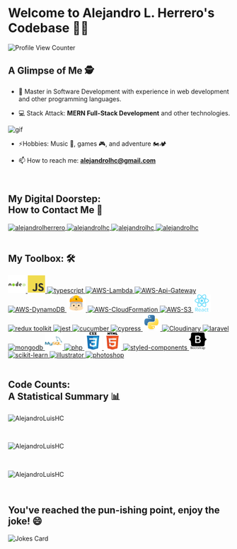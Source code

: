 # Welcome to Alejandro L. Herrero's Codebase 👨‍💻

![Profile View Counter](https://komarev.com/ghpvc/?username=AlejandroLuisHC&label=Profile%20views&color=0e75b6&style=flat)

## A Glimpse of Me 🕵️
- 🌱 Master in Software Development with experience in web development and other programming languages.

- 💻 Stack Attack: <b>MERN Full-Stack Development</b> and other technologies.

![gif](https://github.com/AlejandroLuisHC/AlejandroLuisHC/assets/producive-gif.gif)

- ⚡Hobbies: Music 🎵, games 🎮, and adventure 🏍️🏕️

- 📫 How to reach me: **alejandrolhc@gmail.com**

<br>

## My Digital Doorstep: <br> How to Contact Me 💬

<a href="https://www.linkedin.com/in/alejandrolherrero" target="blank"><img align="center"
      src="https://raw.githubusercontent.com/rahuldkjain/github-profile-readme-generator/master/src/images/icons/Social/linked-in-alt.svg"
      alt="alejandrolherrero" height="30" width="auto" />
  </a>
<a href="https://www.hackerrank.com/alejandrolhc" target="blank"><img align="center"
      src="https://raw.githubusercontent.com/rahuldkjain/github-profile-readme-generator/master/src/images/icons/Social/hackerrank.svg"
      alt="alejandrolhc" height="30" width="auto" />
  </a>
<a href="https://www.kaggle.com/alejandroluis"><img align="center"
      src="https://cdn4.iconfinder.com/data/icons/logos-and-brands/512/189_Kaggle_logo_logos-512.png"
      alt="alejandrolhc" height="30" width="auto" />
  </a>
<a href="https://www.getmanfred.com/es/perfil/alherrero"><img align="center"
      src="https://pbs.twimg.com/profile_images/946845160004112384/ap8_xjIa_400x400.jpg"
      alt="alejandrolhc" height="30" width="auto" />
  </a>
<br>
<br>

## My Toolbox: 🛠️

  <a href="https://nodejs.org" target="_blank" rel="noreferrer"> 
    <img
      src="https://raw.githubusercontent.com/devicons/devicon/master/icons/nodejs/nodejs-original-wordmark.svg"
      alt="nodejs" width="auto" height="40" 
    /> 
  </a>
  <a href="https://www.javascript.com/" target="_blank" rel="noreferrer"> 
    <img
      src="https://raw.githubusercontent.com/devicons/devicon/master/icons/javascript/javascript-original.svg"
      alt="javascript" width="auto" height="40" 
    /> 
  </a> 
  <a href="https://www.typescriptlang.org/" target="_blank" rel="noreferrer"> 
    <img
      src="https://upload.wikimedia.org/wikipedia/commons/4/4c/Typescript_logo_2020.svg"
      alt="typescript" width="auto" height="40" 
    />
  </a>
  <a href="https://aws.amazon.com/es/lambda/" target="_blank" rel="noreferrer"> 
    <img
      src="https://upload.wikimedia.org/wikipedia/commons/thumb/5/5c/Amazon_Lambda_architecture_logo.svg/1200px-Amazon_Lambda_architecture_logo.svg.png" 
      alt="AWS-Lambda" width="auto" height="40" 
    /> 
  </a>
  <a href="https://aws.amazon.com/es/api-gateway/" target="_blank" rel="noreferrer"> 
    <img
      src="https://kagarlickij.com/wp-content/uploads/2019/03/aws-api-gateway-icon.png" 
      alt="AWS-Api-Gateway" width="auto" height="40" 
    /> 
  </a>
  <a href="https://aws.amazon.com/es/dynamodb/" target="_blank" rel="noreferrer"> 
    <img
      src="https://static-00.iconduck.com/assets.00/aws-dynamodb-icon-454x512-53ebjxww.png" 
      alt="AWS-DynamoDB" width="auto" height="40" 
    /> 
  </a>
  <a href="https://aws.amazon.com/es/sam/" target="_blank" rel="noreferrer"> 
    <img
      src="https://raw.githubusercontent.com/Thiagosnts/step-sam/master/icon-2.svg" 
      alt="AWS-SAM" width="auto" height="40"
    /> 
  </a>
  <a href="https://aws.amazon.com/es/cloudformation/" target="_blank" rel="noreferrer"> 
    <img 
      src="https://static-00.iconduck.com/assets.00/aws-cloudformation-icon-420x512-ihv314dk.png" 
      alt="AWS-CloudFormation" width="auto" height="40" 
    /> 
  </a>
  <a href="https://aws.amazon.com/es/s3/" target="_blank" rel="noreferrer"> 
    <img
      src="https://user-images.githubusercontent.com/2277182/75613896-f24f5800-5b32-11ea-966e-4ed4b41f873a.png" 
      alt="AWS-S3" width="auto" height="40" 
    /> 
  </a>
  <a href="https://reactjs.org/" target="_blank" rel="noreferrer"> 
    <img
      src="https://raw.githubusercontent.com/devicons/devicon/master/icons/react/react-original-wordmark.svg"
      alt="react" width="auto" height="40" 
    /> 
  </a>
  <a href="https://redux-toolkit.js.org/" target="_blank" rel="noreferrer"> 
    <img
      src="https://d33wubrfki0l68.cloudfront.net/0834d0215db51e91525a25acf97433051f280f2f/c30f5/img/redux.svg" 
      alt="redux toolkit" width="auto" height="40" 
    /> 
  </a> 
  <a href="https://jestjs.io/" target="_blank" rel="noreferrer"> 
    <img
      src="https://cdn.freebiesupply.com/logos/large/2x/jest-logo-png-transparent.png" 
      alt="jest" width="auto" height="40" 
    /> 
  </a>
   <a href="https://cucumber.io/" target="_blank" rel="noreferrer"> 
     <img
      src="https://i.pinimg.com/originals/87/e8/49/87e8491cdd5ee5dacf3059f0c0832ce7.png" 
      alt="cucumber" width="auto" height="40" 
     /> 
  </a>
  <a href="https://www.cypress.io/" target="_blank" rel="noreferrer"> 
    <img
      src="https://i0.wp.com/blog.knoldus.com/wp-content/uploads/2022/03/cypress.png?fit=364%2C364&ssl=1" 
      alt="cypress" width="auto" height="40" 
    /> 
  </a>
  <a href="https://www.python.org" target="_blank" rel="noreferrer"> 
    <img
      src="https://raw.githubusercontent.com/devicons/devicon/master/icons/python/python-original.svg" 
      alt="python" width="auto" height="40" 
    /> 
  </a>
  <a href="https://cloudinary.com/" target="_blank" rel="noreferrer"> 
    <img
      src="https://res.cloudinary.com/demo/image/upload/e_shadow/cloudinary_icon.png" 
      alt="Cloudinary" width="auto" height="40" 
    /> 
  </a>
  <a href="https://laravel.com/" target="_blank" rel="noreferrer"> 
    <img
      src="https://upload.wikimedia.org/wikipedia/commons/thumb/9/9a/Laravel.svg/1200px-Laravel.svg.png" 
      alt="laravel" width="auto" height="40" 
    /> 
  </a>
  <a href="https://www.mongodb.com/" target="_blank" rel="noreferrer"> 
    <img
      src="https://img.icons8.com/color/452/mongodb.png"
      alt="mongodb" width="auto" height="40" 
    /> 
  </a>
  <a href="https://www.mysql.com/" target="_blank" rel="noreferrer"> 
    <img
      src="https://raw.githubusercontent.com/devicons/devicon/master/icons/mysql/mysql-original-wordmark.svg"
      alt="mysql" width="auto" height="40" 
    /> 
  </a>
  <a href="https://www.php.net/" target="_blank" rel="noreferrer"> 
    <img
      src="https://www.freepnglogos.com/uploads/php-logo-png/php-logo-php-elephant-logo-vectors-download-5.png" 
      alt="php" width="auto" height="40" 
    /> 
  </a>
  <a href="https://www.w3schools.com/css/" target="_blank" rel="noreferrer"> 
    <img
      src="https://raw.githubusercontent.com/devicons/devicon/master/icons/css3/css3-original-wordmark.svg" 
      alt="css3" width="auto" height="40" 
    /> 
  </a> 
  <a href="https://www.w3.org/html/" target="_blank" rel="noreferrer"> 
    <img
      src="https://raw.githubusercontent.com/devicons/devicon/master/icons/html5/html5-original-wordmark.svg"
      alt="html5" width="auto" height="40" 
    /> 
  </a>
  <a href="https://styled-components.com" target="_blank" rel="noreferrer">
    <img 
      src="https://avatars.githubusercontent.com/u/20658825?s=200&v=4"
      alt="styled-components" width="auto" height="40" 
    /> 
  </a>
  <a href="https://getbootstrap.com" target="_blank" rel="noreferrer">
    <img 
      src="https://raw.githubusercontent.com/devicons/devicon/master/icons/bootstrap/bootstrap-plain-wordmark.svg"
      alt="bootstrap" width="auto" height="40" 
    /> 
  </a> 
  <a href="https://scikit-learn.org/stable/" target="_blank" rel="noreferrer"> 
    <img
      src="https://upload.wikimedia.org/wikipedia/commons/thumb/0/05/Scikit_learn_logo_small.svg/1200px-Scikit_learn_logo_small.svg.png" 
      alt="scikit-learn" width="auto" height="40" 
    /> 
  </a> 
  <a href="https://www.adobe.com/in/products/illustrator.html" target="_blank" rel="noreferrer"> 
    <img
      src="https://www.vectorlogo.zone/logos/adobe_illustrator/adobe_illustrator-icon.svg" 
      alt="illustrator" width="auto" height="40" 
    /> 
  </a> 
  <a href="https://www.adobe.com/in/products/photoshop.html" target="_blank" rel="noreferrer"> 
    <img
      src="https://seeklogo.com/images/A/adobe-photoshop-cc-logo-CBD0AAA3A7-seeklogo.com.png" 
      alt="photoshop" width="auto" height="40" 
    /> 
  </a>
<br>
<br>
    
## Code Counts: <br> A Statistical Summary 📊
    
<p><img align="center"
    src="https://github-readme-stats.vercel.app/api/top-langs?username=AlejandroLuisHC&show_icons=true&locale=en&bg_color=0d1117&text_color=ffffff&layout=compact"
    alt="AlejandroLuisHC" 
    bg_color=#808080/></p>

<br>

<p><img align="center" src="https://github-readme-stats.vercel.app/api?username=AlejandroLuisHC&show_icons=true&locale=en&bg_color=0d1117&text_color=ffffff&repo=convoychat"
    alt="AlejandroLuisHC" /></p>

<br>

<p><img align="center" src="https://github-readme-streak-stats.herokuapp.com/?user=AlejandroLuisHC&theme=dark&background=0d1117&date_format=M%20j%5B%2C%20Y%5D" alt="AlejandroLuisHC" /></p>

<br>

## You've reached the pun-ishing point, enjoy the joke! 😄
![Jokes Card](https://readme-jokes.vercel.app/api)
